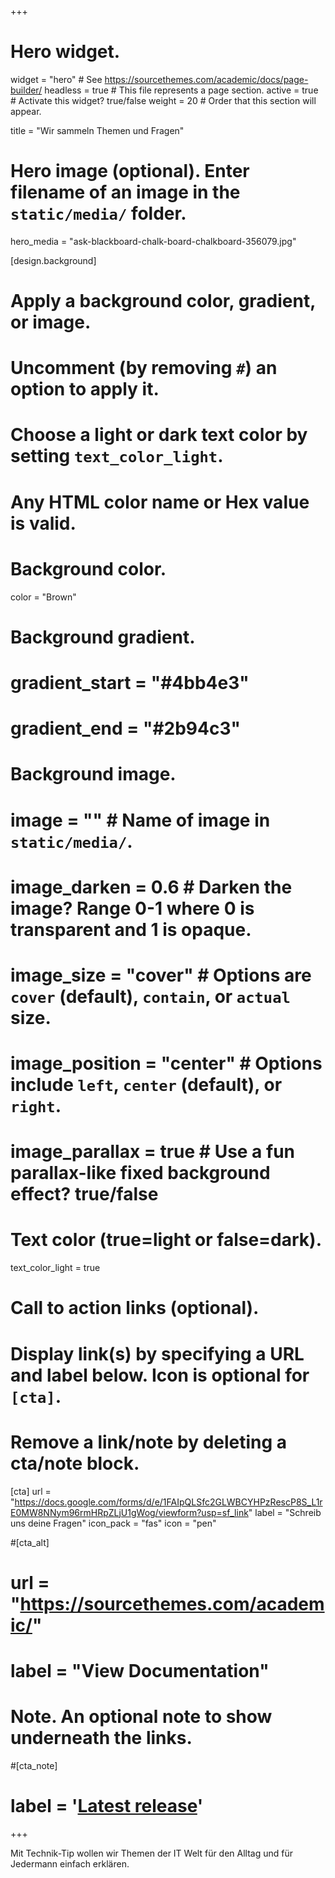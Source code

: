 +++
# Hero widget.
widget = "hero"  # See https://sourcethemes.com/academic/docs/page-builder/
headless = true  # This file represents a page section.
active = true  # Activate this widget? true/false
weight = 20  # Order that this section will appear.

title = "Wir sammeln Themen und Fragen"

# Hero image (optional). Enter filename of an image in the `static/media/` folder.
hero_media = "ask-blackboard-chalk-board-chalkboard-356079.jpg"

[design.background]
  # Apply a background color, gradient, or image.
  #   Uncomment (by removing `#`) an option to apply it.
  #   Choose a light or dark text color by setting `text_color_light`.
  #   Any HTML color name or Hex value is valid.

  # Background color.
  color = "Brown"
  
  # Background gradient.
  # gradient_start = "#4bb4e3"
  # gradient_end = "#2b94c3"
  
  # Background image.
  # image = ""  # Name of image in `static/media/`.
  # image_darken = 0.6  # Darken the image? Range 0-1 where 0 is transparent and 1 is opaque.
  # image_size = "cover"  #  Options are `cover` (default), `contain`, or `actual` size.
  # image_position = "center"  # Options include `left`, `center` (default), or `right`.
  # image_parallax = true  # Use a fun parallax-like fixed background effect? true/false
  
  # Text color (true=light or false=dark).
  text_color_light = true

# Call to action links (optional).
#   Display link(s) by specifying a URL and label below. Icon is optional for `[cta]`.
#   Remove a link/note by deleting a cta/note block.
[cta]
  url = "https://docs.google.com/forms/d/e/1FAIpQLSfc2GLWBCYHPzRescP8S_L1rE0MW8NNym96rmHRpZLjU1gWog/viewform?usp=sf_link"
  label = "Schreib uns deine Fragen"
  icon_pack = "fas"
  icon = "pen"
  
#[cta_alt]
#  url = "https://sourcethemes.com/academic/"
#  label = "View Documentation"

# Note. An optional note to show underneath the links.
#[cta_note]
#  label = '<a class="js-github-release" href="https://sourcethemes.com/academic/updates" data-repo="gcushen/hugo-academic">Latest release<!-- V --></a>'
+++

Mit Technik-Tip wollen wir Themen der IT Welt für den Alltag und für Jedermann einfach erklären.

<!-- <span style="text-shadow: none;">
  <a class="github-button" href="https://github.com/ajfriesen/technik-tip" data-icon="octicon-star" data-size="large" data-show-count="true" aria-label="Star this on GitHub">Star</a>
<script async defer src="https://buttons.github.io/buttons.js"></script></span> -->
